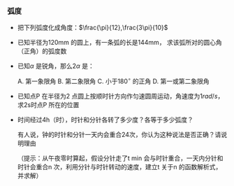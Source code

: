 ### 弧度

- 把下列弧度化成角度：$\frac{\pi}{12},\frac{3\pi}{10}$

- 已知半径为120mm 的圆上，有一条弧的长是144mm， 求该弧所对的圆心角（正角）的弧度数

- 已知$\alpha$ 是锐角，那么$2\alpha$ 是：

  A. 第一象限角    B. 第二象限角    C. 小于$180^\circ$ 的正角    D. 第一或第二象限角

- 已知点P 在半径为2 点圆上按顺时针方向作匀速圆周运动，角速度为$1rad/s$，求2s时点P 所在的位置 

- 时间经过4h（时），时针和分针各转了多少度？各等于多少弧度？

  有人说，钟的时针和分针一天内会重合24次，你认为这种说法是否正确？请说明理由

  （提示：从午夜零时算起，假设分针走了t min 会与时针重合，一天内分针和时针会重合n 次，利用分针与时针转动的速度，建立t 关于n 的函数解析式，并求解）

